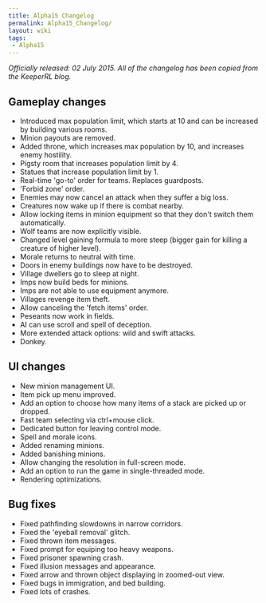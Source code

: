 ```yaml
---
title: Alpha15 Changelog
permalink: Alpha15_Changelog/
layout: wiki
tags:
 - Alpha15
---
```


*Officially released: 02 July 2015. All of the changelog has been copied
from the KeeperRL blog.*

Gameplay changes
----------------

-   Introduced max population limit, which starts at 10 and can be
    increased by building various rooms.
-   Minion payouts are removed.
-   Added throne, which increases max population by 10, and increases
    enemy hostility.
-   Pigsty room that increases population limit by 4.
-   Statues that increase population limit by 1.
-   Real-time 'go-to' order for teams. Replaces guardposts.
-   'Forbid zone' order.
-   Enemies may now cancel an attack when they suffer a big loss.
-   Creatures now wake up if there is combat nearby.
-   Allow locking items in minion equipment so that they don't switch
    them automatically.
-   Wolf teams are now explicitly visible.
-   Changed level gaining formula to more steep (bigger gain for killing
    a creature of higher level).
-   Morale returns to neutral with time.
-   Doors in enemy buildings now have to be destroyed.
-   Village dwellers go to sleep at night.
-   Imps now build beds for minions.
-   Imps are not able to use equipment anymore.
-   Villages revenge item theft.
-   Allow canceling the 'fetch items' order.
-   Peseants now work in fields.
-   AI can use scroll and spell of deception.
-   More extended attack options: wild and swift attacks.
-   Donkey.

UI changes
----------

-   New minion management UI.
-   Item pick up menu improved.
-   Add an option to choose how many items of a stack are picked up or
    dropped.
-   Fast team selecting via ctrl+mouse click.
-   Dedicated button for leaving control mode.
-   Spell and morale icons.
-   Added renaming minions.
-   Added banishing minions.
-   Allow changing the resolution in full-screen mode.
-   Add an option to run the game in single-threaded mode.
-   Rendering optimizations.

Bug fixes
---------

-   Fixed pathfinding slowdowns in narrow corridors.
-   Fixed the 'eyeball removal' glitch.
-   Fixed thrown item messages.
-   Fixed prompt for equiping too heavy weapons.
-   Fixed prisoner spawning crash.
-   Fixed illusion messages and appearance.
-   Fixed arrow and thrown object displaying in zoomed-out view.
-   Fixed bugs in immigration, and bed building.
-   Fixed lots of crashes.

